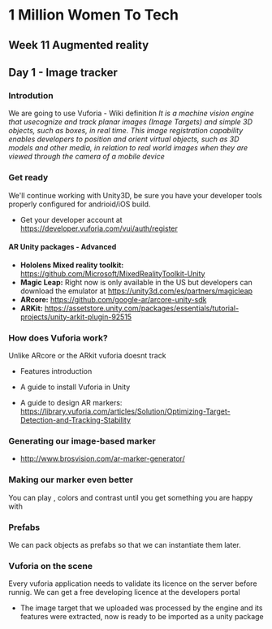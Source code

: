 
# 1 Million Women To Tech 

## Week 11 Augmented reality

## Day 1 - Image tracker

### Introdution

We are going to use Vuforia -  Wiki definition *It is a machine vision engine that usecognize and track planar images (Image Targets) and simple 3D objects, such as boxes, in real time. This image registration capability enables developers to position and orient virtual objects, such as 3D models and other media, in relation to real world images when they are viewed through the camera of a mobile device*


### Get ready
We'll continue working with Unity3D, be sure you have your developer tools properly configured for andrioid/iOS build.
* Get your developer account at https://developer.vuforia.com/vui/auth/register

#### AR Unity packages - Advanced
* **Hololens Mixed reality toolkit:** https://github.com/Microsoft/MixedRealityToolkit-Unity
* **Magic Leap:** Right now is only available in the US but developers can download the emulator at https://unity3d.com/es/partners/magicleap
* **ARcore:** https://github.com/google-ar/arcore-unity-sdk
* **ARKit:** https://assetstore.unity.com/packages/essentials/tutorial-projects/unity-arkit-plugin-92515

### How does Vuforia work?

Unlike ARcore or the ARkit vuforia doesnt track 

* Features introduction

* A guide to install Vuforia in Unity

* A guide to design AR markers: https://library.vuforia.com/articles/Solution/Optimizing-Target-Detection-and-Tracking-Stability

### Generating our image-based marker

 * http://www.brosvision.com/ar-marker-generator/

### Making our marker even better

You can play , colors and contrast until you get something you are happy with

### Prefabs
We can pack objects as prefabs so that we can instantiate them later.

### Vuforia on the scene
Every vuforia application needs to validate its licence on the server before runnig. We can get a free developing licence at the developers portal 

* The image target that we uploaded was processed by the engine and its features were extracted, now is ready to be imported as a unity package
